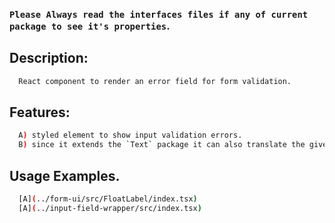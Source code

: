 ### `Please Always read the interfaces files if any of current package to see it's properties`.

## Description:

```sh
  React component to render an error field for form validation.
```

## Features:

```sh
  A) styled element to show input validation errors.
  B) since it extends the `Text` package it can also translate the given error id.
```

## Usage Examples.

```sh
  [A](../form-ui/src/FloatLabel/index.tsx)
  [A](../input-field-wrapper/src/index.tsx)
```
